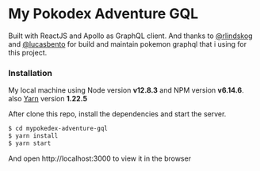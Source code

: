 # My Pokodex Adventure GQL

Built with ReactJS and Apollo as GraphQL client. And thanks to [@rlindskog](https://github.com/lucasbento/graphql-pokemon/pull/14#issue-471746157) and [@lucasbento](https://github.com/lucasbento/graphql-pokemon) for build and maintain pokemon graphql that i using for this project.

### Installation

My local machine using Node version **v12.8.3** and NPM version **v6.14.6**. also [Yarn](https://classic.yarnpkg.com/en/) version **1.22.5**

After clone this repo, install the dependencies and start the server.

```sh
$ cd mypokedex-adventure-gql
$ yarn install
$ yarn start
```

And open http://localhost:3000 to view it in the browser
